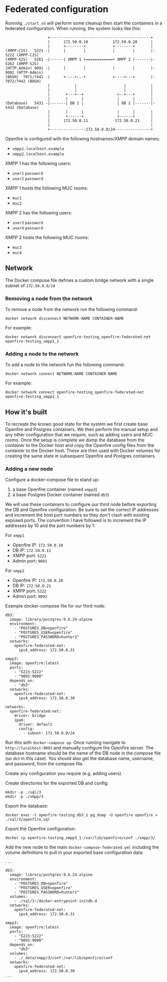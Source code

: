 # Federated configuration

Running `./start.sh` will perform some cleanup then start the containers in a federated configuration.
When running, the system looks like this:

```
                   +---------------------------------------------+
                   |      172.50.0.10           172.50.0.20      |
                   |      +--------+            +--------+       |
(XMPP-C2S)   5221 -|      |        |            |        |       |- 5222 (XMPP-C2S)
(XMPP-S2S)   5261 -|------| XMPP 1 +============+ XMPP 2 |-------|- 5262 (XMPP-S2S)
(HTTP-Admin) 9091 -|      |        |            |        |       |- 9092 (HTTP-Admin)
(BOSH)  7071/7441 -|      +----+---+            +----+---+       |- 7072/7442 (BOSH)
                   |           |                     |           |
                   |           |                     |           |
                   |       +---+--+               +--+---+       |
                   |       |      |               |      |       |
(Database)   5431 -|-------| DB 1 |               | DB 2 |-------|- 5432 (Database)
                   |       |      |               |      |       |
                   |       +------+               +------+       |
                   |      172.50.0.11            172.50.0.21     |
                   |                                             |
                   +----------------172.50.0.0/24----------------+
```

Openfire is configured with the following hostnames/XMPP domain names:

* `xmpp1.localhost.example`
* `xmpp2.localhost.example`

XMPP 1 has the following users:

* `user1` `password`
* `user2` `password`

XMPP 1 hosts the following MUC rooms:

* `muc1`
* `muc2`

XMPP 2 has the following users:

* `user3` `password`
* `user4` `password`

XMPP 2 hosts the following MUC rooms:

* `muc3`
* `muc4`

## Network

The Docker compose file defines a custom bridge network with a single subnet of `172.50.0.0/24`

### Removing a node from the network

To remove a node from the network run the following command:

`docker network disconnect NETWORK-NAME CONTAINER-NAME`

For example:

`docker network disconnect openfire-testing_openfire-federated-net openfire-testing_xmpp1_1`

### Adding a node to the network

To add a node to the network fun the following command:

`docker network connect NETWORK-NAME CONTAINER-NAME`

For example:

`docker network connect openfire-testing_openfire-federated-net openfire-testing_xmpp1_1`

## How it's built

To recreate the known good state for the system we first create base Openfire and Postgres containers.
We then perform the manual setup and any other configuration that we require, such as adding users and MUC rooms.
Once the setup is complete we dump the database from the container to the Docker host and copy the Openfire config
files from the container to the Docker host. These are then used with Docker volumes for creating the same state in
subsequent Openfire and Postgres containers.

### Adding a new node

Configure a docker-compose file to stand up:

   1. a base Openfire container (named `xmpp3`)
   1. a base Postgres Docker container (named `db3`)

We will use these containers to configure our third node before exporting the DB and Openfire configuration.
Be sure to set the correct IP addresses and increment the host port numbers so they don't clash with existing exposed ports.
The convention I have followed is to increment the IP addresses by 10 and the port numbers by 1:

For `xmpp1`

* Openfire IP: `172.50.0.10`
* DB IP: `172.50.0.11`
* XMPP port: `5221`
* Admin port: `9091`

For `xmpp2`

* Openfire IP: `172.50.0.20`
* DB IP: `172.50.0.21`
* XMPP port: `5222`
* Admin port: `9092`

Example docker-compose file for our third node:

```
db3:
  image: library/postgres:9.6.24-alpine
  environment:
    - "POSTGRES_DB=openfire"
    - "POSTGRES_USER=openfire"
    - "POSTGRES_PASSWORD=hunter2"
  networks:
    openfire-federated-net:
      ipv4_address: 172.50.0.31

xmpp3:
  image: openfire:latest
  ports:
    - "5223:5222"
    - "9093:9090"
  depends_on:
    - "db3"
  networks:
    openfire-federated-net:
      ipv4_address: 172.50.0.30

networks:
  openfire-federated-net:
    driver: bridge
    ipam:
      driver: default
      config:
        - subnet: 172.50.0.0/24
```

Run this with `docker-compose up`. Once running navigate to `http://localhost:9093` and manually configure the Openfire server.
The database hostname should be the name of the DB node in the compose file (so `db3` in this case).
You should also get the database name, username, and password, from the compose file.

Create any configuration you require (e.g. adding users).

Create directories for the exported DB and config:

```
mkdir -p ./sql/3
mkdir -p ./xmpp/3  
```

Export the database:

`docker exec -t openfire-testing_db3_1 pg_dump -U openfire openfire > ./sql/3/openfire.sql`

Export the Openfire configuration:

`docker cp openfire-testing_xmpp3_1:/var/lib/openfire/conf ./xmpp/3/`

Add the new node to the main `docker-compose-federated.yml` including the volume definitions to pull in your exported base
configuration data:

```
...

db3:
  image: library/postgres:9.6.24-alpine
  environment:
    - "POSTGRES_DB=openfire"
    - "POSTGRES_USER=openfire"
    - "POSTGRES_PASSWORD=hunter2"
  volumes:
    - ./sql/3:/docker-entrypoint-initdb.d
  networks:
    openfire-federated-net:
      ipv4_address: 172.50.0.31

xmpp3:
  image: openfire:latest
  ports:
    - "5223:5222"
    - "9093:9090"
  depends_on:
    - "db3"
  volumes:
    - ./_data/xmpp/3/conf:/var/lib/openfire/conf
  networks:
    openfire-federated-net:
      ipv4_address: 172.50.0.30
...

```
